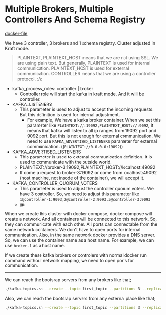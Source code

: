 # Multiple Brokers, Multiple Controllers And Schema Registry
[docker-file](./docker-sources/docker-compose.yml)

We have 3 controller, 3 brokers and 1 schema registry. Cluster adjusted in Kraft mode.

> PLAINTEXT, PLAINTEXT_HOST means that we are not using SSL. We are using plain text.
> But generally, PLAINTEXT is used for internal communication. PLAINTEXT_HOST is used for external communication.
> CONTROLLER means that we are using a controller protocol.
> <protocol>://<host>:<port>

- kafka_process_roles: controller | broker
  - Controller role will start the kafka in kraft mode. And it will be controller.
- KAFKA_LISTENERS
  - This parameter is used to adjust to accept the incoming requests. But this definition is used for internal adjustment.
    - For example, We have a kafka broker container. When we set this parameter like `PLAINTEXT://:19092,PLAINTEXT_HOST://:9092`, It means that kafka will listen to all ip ranges from 19092 port and 9092 port. But this is not enough for external communication. We need to use `KAFKA_ADVERTISED_LISTENERS` parameter for external communication. ((`PLAINTEXT://0.0.0.0:19092`))
- KAFKA_ADVERTISED_LISTENERS
  - This parameter is used to external communication definition. It is used to communicate with the outside world.
  - PLAINTEXT://broker-3:19092,PLAINTEXT_HOST://localhost:49092
  - If come a request to broker-3:19092 or come from localhost:49092 (host machine, not insode of the container), we will accept it.
- KAFKA_CONTROLLER_QUORUM_VOTERS
  - This parameter is used to adjust the controller quorum voters. We have 3 controller. So, we need to adjust this parameter like `1@controller-1:9093,2@controller-2:9093,3@controller-3:9093`
  - <controller-id>@<controller-name>:<port>

When we create this cluster with docker compose, docker compose will create a network. And all containers will be connected to this network. So, they can communicate with each other. All ports can connectable from the same network containers. We don't have to open ports for internal communication. Also, in the same network docker provides a DNS server. So, we can use the container name as a host name. For example, we can use `broker-1` as a host name.

If we create these kafka brokers or controlers with normal docker run command without network mapping, we need to open ports for communication.

---

We can reach the bootsrap servers from any brokers like that;
```bash
./kafka-topics.sh --create --topic first_topic --partitions 3 --replication-factor 1 --bootstrap-server broker-1:19092,broker-2:19092,broker-3:19092
```

Also, we can reach the bootsrap servers from any external place like that;
```bash
./kafka-topics.sh --create --topic first_topic --partitions 3 --replication-factor 1 --bootstrap-server localhost:29092,localhost:39092,localhost:49092
```